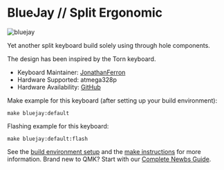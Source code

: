 # BlueJay // Split Ergonomic

![bluejay]()

Yet another split keyboard build solely using through hole components.

The design has been inspired by the Torn keyboard.

* Keyboard Maintainer: [JonathanFerron](https://github.com/JonathanFerron)
* Hardware Supported: atmega328p
* Hardware Availability: [GitHub](https://github.com/JonathanFerron/bluejay)

Make example for this keyboard (after setting up your build environment):

    make bluejay:default

Flashing example for this keyboard:

    make bluejay:default:flash

See the [build environment setup](https://docs.qmk.fm/#/getting_started_build_tools) and the [make instructions](https://docs.qmk.fm/#/getting_started_make_guide) for more information. Brand new to QMK? Start with our [Complete Newbs Guide](https://docs.qmk.fm/#/newbs).
